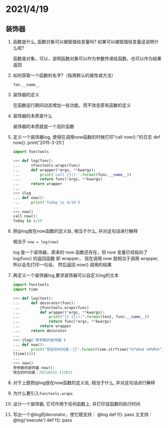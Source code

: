 # 2021/4/19

## 装饰器

1. 函数是什么, 函数对象可以被赋值给变量吗? 如果可以被赋值给变量这说明什么呢?

   函数是对象，可以，说明函数对象可以作为参数传递给函数，也可以作为结果返回

2. 如何获取一个函数的名字?（指用默认的属性或方法）

   `foo.__name__`

3. 装饰器的定义

   在函数运行期间动态增加一些功能，而不改变原有函数的定义

4. 装饰器的本质是什么

   装饰器的本质就是一个高阶函数

5. 定义一个装饰器log, 使得在调用now函数的时候打印“call now():"的日志
   def now():
       print('2015-3-25')

   ```python
   import functools
   
   >>> def log(func):
   ...     @functools.wraps(func)
   ...     def wrapper(*args, **kwargs):
   ...         print('call {}():'.format(func.__name__))
   ...         return func(*args, **kwargs)
   ...     return wrapper
   ...
   >>> @log
   ... def now():
   ...     print('Today is 4/19')
   ...
   >>> now()
   call now():
   Today is 4/19
   ```

   

6. 把@log放在now函数的定义处, 相当于什么, 并对这句话进行解释

   相当于 `now = log(now)`

   log 是一个装饰器，原来的 now 函数还存在，但 now 变量已经指向了 log(func) 的返回函数 即 wrapper， 现在调用 now 就相当于调用 wrapper, 所以会先打印一句话， 然后返回 now() 调用的结果

7. 再定义一个装饰器log,要求装饰器可以自定义log的文本

   ```python
   import functools
   import time
   
   >>> def log(text):
   ...     def decorator(func):
   ...         @functools.wraps(func)
   ...         def wrapper(*args, **kwargs):
   ...             print("{} {}():".format(text, func.__name__))
   ...             return func(*args, **kwargs)
   ...         return wrapper
   ...     return decorator
   ...
   >>> @log('带参数的装饰器')
   ... def now():
   ...     print("现在的时间是：{}".format(time.strftime("%Y%m%d %H%M%S", time.loca
   ltime())))
   ...
   >>> now()
   带参数的装饰器 now():
   现在的时间是：20210419 113021
   ```

   

8. 对于上题把@log放在now函数的定义处, 相当于什么, 并对这句话进行解释

   

9. 为什么要引入`functools.wraps`

10. 设计一个装饰器, 它可作用于任何函数上, 并打印该函数的执行时间

11. 写出一个@log的decorator，使它既支持：
   @log
   def f():
     pass
   又支持：
   @log('execute')
   def f():
     pass